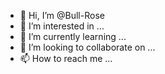 - 👋 Hi, I’m @Bull-Rose
- 👀 I’m interested in ...
- 🌱 I’m currently learning ...
- 💞️ I’m looking to collaborate on ...
- 📫 How to reach me ...

<!---
Bull-Rose/Bull-Rose is a ✨ special ✨ repository because its `README.md` (this file) appears on your GitHub profile.
You can click the Preview link to take a look at your changes.
--->
